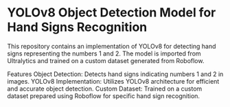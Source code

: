 # YOLOv8 Object Detection Model for Hand Signs Recognition
This repository contains an implementation of YOLOv8 for detecting hand signs representing the numbers 1 and 2. The model is imported from Ultralytics and trained on a custom dataset generated from Roboflow.

Features
Object Detection: Detects hand signs indicating numbers 1 and 2 in images.
YOLOv8 Implementation: Utilizes YOLOv8 architecture for efficient and accurate object detection.
Custom Dataset: Trained on a custom dataset prepared using Roboflow for specific hand sign recognition.
